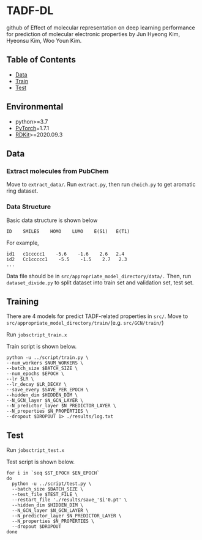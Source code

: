 # TADF-DL

github of Effect of molecular representation on deep learning performance for prediction of molecular electronic properties by Jun Hyeong Kim, Hyeonsu Kim, Woo Youn Kim.

## Table of Contents

- [Data](#data)
- [Train](#train)
- [Test](#test)

## Environmental

- python>=3.7
- [PyTorch]((https://pytorch.org/))=1.7.1
- [RDKit](https://www.rdkit.org/docs/Install.html)>=2020.09.3

## Data
### Extract molecules from PubChem

Move to `extract_data/`. Run `extract.py`, then run `choich.py` to get aromatic ring dataset.

### Data Structure

Basic data structure is shown below
```
ID    SMILES    HOMO    LUMO    E(S1)   E(T1)

```
For example,
```
id1   c1ccccc1    -5.6    -1.6    2.6   2.4
id2   Cc1ccccc1    -5.5    -1.5    2.7   2.3
...
```
Data file should be in `src/appropriate_model_directory/data/.`
Then, run `dataset_divide.py` to split dataset into train set and validation set, test set.

## Training

There are 4 models for predict TADF-related properties in `src/`.
Move to `src/appropriate_model_directory/train/`(e.g. `src/GCN/train/`)

Run `jobsctript_train.x`

Train script is shown below.
```shell
python -u ../script/train.py \
--num_workers $NUM_WORKERS \
--batch_size $BATCH_SIZE \
--num_epochs $EPOCH \
--lr $LR \
--lr_decay $LR_DECAY \
--save_every $SAVE_PER_EPOCH \
--hidden_dim $HIDDEN_DIM \
--N_GCN_layer $N_GCN_LAYER \
--N_predictor_layer $N_PREDICTOR_LAYER \
--N_properties $N_PROPERTIES \
--dropout $DROPOUT 1> ./results/log.txt
```
## Test

Run `jobsctript_test.x`

Test script is shown below.
```shell
for i in `seq $ST_EPOCH $EN_EPOCH`
do
  python -u ../script/test.py \
  --batch_size $BATCH_SIZE \
  --test_file $TEST_FILE \
  --restart_file './results/save_'$i'0.pt' \
  --hidden_dim $HIDDEN_DIM \
  --N_GCN_layer $N_GCN_LAYER \
  --N_predictor_layer $N_PREDICTOR_LAYER \
  --N_properties $N_PROPERTIES \
  --dropout $DROPOUT
done
```



